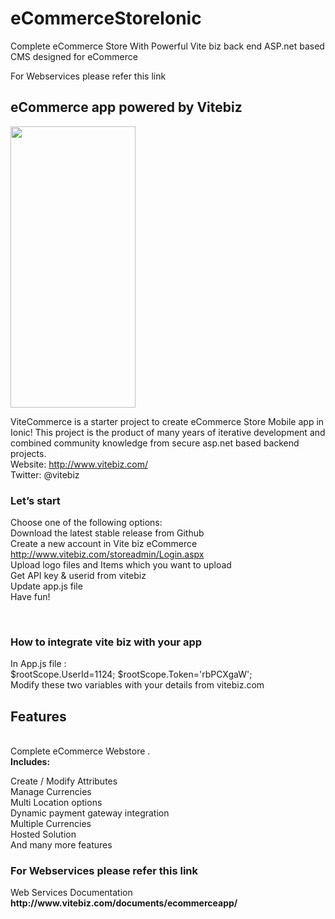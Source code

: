 # eCommerceStoreIonic
Complete eCommerce Store With Powerful Vite biz back end ASP.net based CMS designed for eCommerce 

For Webservices please refer this link 

<h2>eCommerce app powered by Vitebiz</h2>

<img src="https://s3.amazonaws.com/ionic-marketplace/ecommerce-ionic-complete-store-with-powerful-free-vite-biz-backend/screenshot_6.png" height="450px" width="200px"/>

ViteCommerce is a starter project to create eCommerce Store Mobile app in Ionic!
This project is the product of many years of iterative development and combined community knowledge from secure asp.net based backend projects.
<br>
Website: http://www.vitebiz.com/
<br>
Twitter: @vitebiz

<h3>Let’s start</h3>

Choose one of the following options:
<br>Download the latest stable release from Github
<br>Create a new account in Vite biz eCommerce  <a href=" http://www.vitebiz.com/storeadmin/Login.aspx"> http://www.vitebiz.com/storeadmin/Login.aspx </a>
<br>Upload logo files and Items which you want to upload
<br>Get API key & userid from vitebiz
<br>Update app.js file
<br>Have fun!

<br>
<h3>How to integrate vite biz with your app</h3>
In App.js file :<br>
   $rootScope.UserId=1124;
  $rootScope.Token='rbPCXgaW';
  <br>
Modify these two variables with your details from vitebiz.com
<h2>Features</h2>
<br>
Complete eCommerce Webstore .
<br>
<b>Includes:</b>

Create / Modify Attributes
<br>
Manage Currencies
<br>
Multi Location options
<br>
Dynamic payment gateway integration
<br>
Multiple Currencies
<br>
Hosted Solution
<br>
And many more features
<br>
<h3>For Webservices please refer this link</h3>
Web Services Documentation <b> http://www.vitebiz.com/documents/ecommerceapp/ </b>
